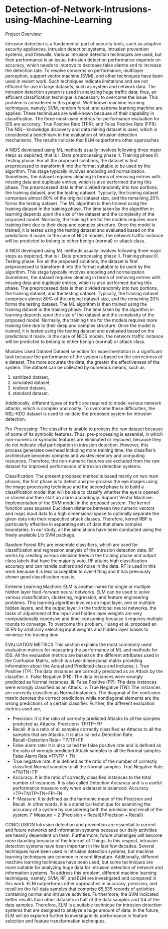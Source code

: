 # Detection-of-Network-Intrusions-using-Machine-Learning

Project Overview: 

Intrusion detection is a fundamental part of security tools, such as adaptive security
appliances, intrusion detection systems, intrusion prevention systems, and firewalls.
Various intrusion detection techniques are used, but their performance is an issue.
Intrusion detection performance depends on accuracy, which needs to improve to
decrease false alarms and to increase the detection rate. To resolve concerns on
performance, multilayer perception, support vector machine (SVM), and other
techniques have been used in recent work. Such techniques indicate limitations and are
not efficient for use in large datasets, such as system and network data. The intrusion
detection system is used in analyzing huge traffic data; thus, an efficient classification
technique is necessary to overcome the issue. This problem is considered in this project.
Well-known machine learning techniques, namely, SVM, random forest, and extreme
learning machine are applied. These techniques are well-known because of their
capability in classification. The three most-used metrics for performance evaluation for
IDS are accuracy, True Positive Rate (TPR), and False Positive Rate (FPR). The NSL–
knowledge discovery and data mining dataset is used, which is considered a benchmark
in the evaluation of intrusion detection mechanisms. The results indicate that ELM
outperforms other approaches

A NIDS developed using ML methods usually involves following three major steps as
depicted, that is
I. Data preprocessing phase
II. Training phase
III. Testing phase.
For all the proposed solutions, the dataset is first preprocessed to transform it into the
format suitable to be used by the algorithm. This stage typically involves encoding and
normalization. Sometimes, the dataset requires cleaning in terms of removing entries
with missing data and duplicate entries, which is also performed during this phase. The
preprocessed data is then divided randomly into two portions, the training dataset, and
the testing dataset. Typically, the training dataset comprises almost 80% of the original
dataset size, and the remaining 20% forms the testing dataset. The ML algorithm is then
trained using the training dataset in the training phase. The time taken by the algorithm
in learning depends upon the size of the dataset and the complexity of the proposed
model. Normally, the training time for the models requires more training time due to
their deep and complex structure. Once the model is trained, it is tested using the testing
dataset and evaluated based on the predictions it made. In the case of NIDS models, the
network traffic instance will be predicted to belong to either benign (normal) or attack
class.

A NIDS developed using ML methods usually involves following three major steps as
depicted, that is
I. Data preprocessing phase
II. Training phase
III. Testing phase.
For all the proposed solutions, the dataset is first preprocessed to transform it into the
format suitable to be used by the algorithm. This stage typically involves encoding and
normalization. Sometimes, the dataset requires cleaning in terms of removing entries
with missing data and duplicate entries, which is also performed during this phase. The
preprocessed data is then divided randomly into two portions, the training dataset, and
the testing dataset. Typically, the training dataset comprises almost 80% of the original
dataset size, and the remaining 20% forms the testing dataset. The ML algorithm is then
trained using the training dataset in the training phase. The time taken by the algorithm
in learning depends upon the size of the dataset and the complexity of the proposed
model. Normally, the training time for the models requires more training time due to
their deep and complex structure. Once the model is trained, it is tested using the testing
dataset and evaluated based on the predictions it made. In the case of NIDS models, the
network traffic instance will be predicted to belong to either benign (normal) or attack
class.

Modules Used
Dataset
Dataset selection for experimentation is a significant task because the performance of
the system is based on the correctness of a dataset. The more accurate the data, the
greater the effectiveness of the system. The dataset can be collected by numerous
means, such as
1) sanitized dataset,
2) simulated dataset,
3) testbed dataset,
4) standard dataset.

Additionally, different types of traffic are required to model various network attacks,
which is complex and costly. To overcome these difficulties, the NSL–KDD dataset is
used to validate the proposed system for intrusion detection.

Pre-Processing:
The classifier is unable to process the raw dataset because of some of its symbolic
features. Thus, pre-processing is essential, in which non-numeric or symbolic features
are eliminated or replaced, because they do not indicate vital participation in intrusion
detection. However, this process generates overhead including more training time; the
classifier’s architecture becomes complex and wastes memory and computing
resources. Therefore, the non-numeric features are excluded from the raw dataset for
improved performance of intrusion detection systems.


Classification:
The present proposed method is based mainly on two main phases, the first phase is to
detect and pre-process the eye images using the image processing technique and the
second phase is to build a classification model that will be able to classify whether the
eye is opened or closed and then start an alarm accordingly.
Support Vector Machine:
Implementation of the SVM model in the proposed system. The kernel function uses
squared Euclidean distance between two numeric vectors and maps input data to a high
dimensional space to optimally separate the given data into their respective attack
classes. Therefore, kernel RBF is particularly effective in separating sets of data that
share complex boundaries. In our study, all the simulations have been conducted using
the freely available Lib SVM package.


Random Forest
RFs are ensemble classifiers, which are used for classification and regression analysis
of the intrusion detection data. RF works by creating various decision trees in the
training phase and output class labels that have the majority vote. RF attains high
classification accuracy and can handle outliers and noise in the data. RF is used in this
work because it is less susceptible to over-fitting and it has previously shown good
classification results.


Extreme Learning Machine:
ELM is another name for single or multiple hidden layer feed-forward neural networks.
ELM can be used to solve various classification, clustering, regression, and feature
engineering problems. This learning algorithm involves an input layer, one or multiple
hidden layers, and the output layer. In the traditional neural networks, the tasks of
adjustment of the input and hidden layer weights are very computationally expensive
and time-consuming because it requires multiple rounds to converge. To overcome this
problem, Huang et al. proposed an SLFN by arbitrarily selecting input weights and
hidden layer biases to minimize the training time.


EVALUATION METRICS
This section explains the most commonly used evaluation metrics for measuring the
performance of ML and methods for IDS. All the evaluation metrics are based on the
different attributes used in the Confusion Matrix, which is a two-dimensional matrix
providing information about the Actual and Predicted class and includes;
i. True Positive (TP): The data instances are correctly predicted as an Attack by
the classifier.
ii. False Negative (FN): The data instances were wrongly predicted as Normal
instances.
iii. False Positive (FP): The data instances were wrongly classified as an Attack.
iv. True Negative (TN): The instances are correctly classified as Normal
instances.
The diagonal of the confusion matrix denotes the correct predictions while nondiagonal
elements are the wrong predictions of a certain classifier. Further, the different
evaluation metrics used are,

* Precision: It is the ratio of correctly predicted Attacks to all the samples predicted
as Attacks.
Precision= TP/TP+FP
* Recall: It is a ratio of all samples correctly classified as Attacks to all the samples
that are Attacks. It is also called a Detection Rate.
Recall=Detection Rate= TP/TP+FP
* False alarm rate: It is also called the false positive rate and is defined as the ratio
of wrongly predicted Attack samples to all the Normal samples.
False Alarm Rate =FP/FP + TN
* True negative rate: It is defined as the ratio of the number of correctly classified
Normal samples to all the Normal samples.
True Negative Rate =TN/TN+FP
* Accuracy: It is the ratio of correctly classified instances to the total number of
instances. It is also called Detection Accuracy and is a useful performance
measure only when a dataset is balanced.
Accuracy =TP+TN/TP+TN+FP+FN
* F-Measure: It is defined as the harmonic mean of the Precision and Recall. In
other words, it is a statistical technique for examining the accuracy of a system by
considering both the precision and recall of the system.
F Measure = 2 (Precision × Recall)/(Precision + Recall)

CONCLUSION
Intrusion detection and prevention are essential to current and future networks and
information systems because our daily activities are heavily dependent on them.
Furthermore, future challenges will become more daunting because of the Internet of
Things. In this respect, intrusion detection systems have been important in the last few
decades. Several techniques have been used in intrusion detection systems, but machine
learning techniques are common in recent literature. Additionally, different machine
learning techniques have been used, but some techniques are more suitable for
analyzing huge data for intrusion detection of network and information systems. To
address this problem, different machine learning techniques, namely, SVM, RF, and
ELM are investigated and compared in this work. ELM outperforms other approaches
in accuracy, precision, and recall on the full data samples that comprise 65,535 records
of activities containing normal and intrusive activities. Furthermore, the SVM indicated
better results than other datasets in half of the data samples and 1/4 of the data samples.
Therefore, ELM is a suitable technique for intrusion detection systems that are designed
to analyze a huge amount of data. In the future, ELM will be explored further to
investigate its performance in feature selection and feature transformation techniques.

